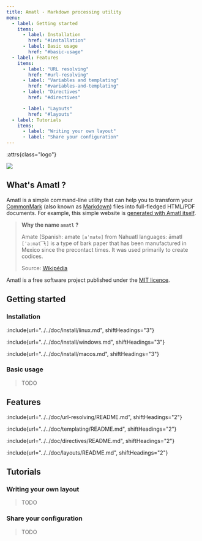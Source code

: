 ```yaml
---
title: Amatl - Markdown processing utility
menu:
  - label: Getting started
    items:
      - label: Installation
        href: "#installation"
      - label: Basic usage
        href: "#basic-usage"
  - label: Features
    items:
      - label: "URL resolving"
        href: "#url-resolving"
      - label: "Variables and templating"
        href: "#variables-and-templating"
      - label: "Directives"
        href: "#directives"

      - label: "Layouts"
        href: "#layouts"
  - label: Tutorials
    items:
      - label: "Writing your own layout"
      - label: "Share your configuration"
---
```


<style>
.logo {
  text-align: center;
}

.logo > img {
  width: 150px;
}
</style>

:attrs{class="logo"}

![](../misc/resources/logo.svg)

## What's Amatl ?

Amatl is a simple command-line utility that can help you to transform your [CommonMark](https://commonmark.org/) (also known as [Markdown](https://fr.wikipedia.org/wiki/Markdown)) files into full-fledged HTML/PDF documents. For example, this simple website is [generated with Amatl itself](https://github.com/Bornholm/amatl/blob/master/misc/website/index.md).

> **Why the name `amatl` ?**
>
> Amate (Spanish: amate `[aˈmate]` from Nahuatl languages: āmatl `[ˈaːmat͡ɬ]` is a type of bark paper that has been manufactured in Mexico since the precontact times. It was used primarily to create codices.
>
> Source: [Wikipédia](https://en.wikipedia.org/wiki/Amate)

Amatl is a free software project published under the [MIT licence](https://github.com/Bornholm/amatl/blob/master/LICENCE).

## Getting started

### Installation

:include{url="../../doc/install/linux.md", shiftHeadings="3"}

:include{url="../../doc/install/windows.md", shiftHeadings="3"}

:include{url="../../doc/install/macos.md", shiftHeadings="3"}

### Basic usage

> TODO

## Features

:include{url="../../doc/url-resolving/README.md", shiftHeadings="2"}

:include{url="../../doc/templating/README.md", shiftHeadings="2"}

:include{url="../../doc/directives/README.md", shiftHeadings="2"}

:include{url="../../doc/layouts/README.md", shiftHeadings="2"}

## Tutorials

### Writing your own layout

> TODO

### Share your configuration

> TODO
